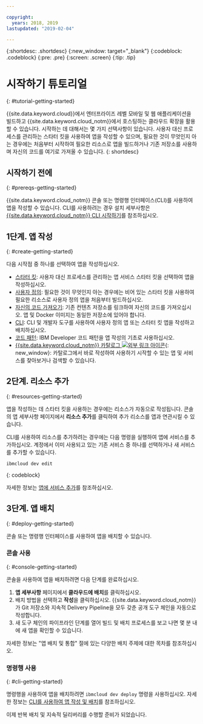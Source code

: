 ```yaml
---

copyright:
  years: 2018, 2019
lastupdated: "2019-02-04"

---
```


{:shortdesc: .shortdesc}
{:new_window: target="_blank"}
{:codeblock: .codeblock}
{:pre: .pre}
{:screen: .screen}
{:tip: .tip}

# 시작하기 튜토리얼
{: #tutorial-getting-started}

{{site.data.keyword.cloud}}에서 엔터프라이즈 레벨 모바일 및 웹 애플리케이션을 빌드하고 {{site.data.keyword.cloud_notm}}에서 호스팅하는 클라우드 확장을 활용할 수 있습니다. 시작하는 데 대해서는 몇 가지 선택사항이 있습니다. 사용자 대신 프로세스를 관리하는 스타터 킷을 사용하여 앱을 작성할 수 있으며, 필요한 것이 무엇인지 아는 경우에는 처음부터 시작하여 필요한 리소스로 앱을 빌드하거나 기존 저장소를 사용하며 자신의 코드를 여기로 가져올 수 있습니다.
{: shortdesc}

## 시작하기 전에
{: #prereqs-getting-started}

{{site.data.keyword.cloud_notm}} 콘솔 또는 명령행 인터페이스(CLI)를 사용하여 앱을 작성할 수 있습니다. CLI를 사용하려는 경우 설치 세부사항은 [{{site.data.keyword.cloud_notm}} CLI 시작하기](/docs/cli/index.html#overview)를 참조하십시오. 

## 1단계. 앱 작성
{: #create-getting-started}

다음 시작점 중 하나를 선택하여 앱을 작성하십시오. 
* [스타터 킷](/docs/apps/tutorials/tutorial_starter-kit.html#tutorial-starterkit): 사용자 대신 프로세스를 관리하는 앱 서비스 스타터 킷을 선택하여 앱을 작성하십시오. 
* [사용자 정의](/docs/apps/tutorials/tutorial_scratch.html#tutorial-scratch): 필요한 것이 무엇인지 아는 경우에는 비어 있는 스타터 킷을 사용하여 필요한 리소스로 사용자 정의 앱을 처음부터 빌드하십시오. 
* [자신의 코드 가져오기](/docs/apps/tutorials/tutorial_byoc.html#tutorial-byoc): 기존 컨텐츠 저장소를 링크하여 자신의 코드를 가져오십시오. 앱 및 Docker 이미지는 동일한 저장소에 있어야 합니다.
* [CLI](/docs/apps/create-deploy-cli.html#create-deploy-app-cli): CLI 및 개발자 도구를 사용하여 사용자 정의 앱 또는 스타터 킷 앱을 작성하고 배치하십시오. 
* [코드 패턴](/docs/apps/tutorials/tutorial_code-pattern.html#tutorial-codepattern): IBM Developer 코드 패턴을 앱 작성의 기초로 사용하십시오. 
* [{{site.data.keyword.cloud_notm}} 카탈로그 ![외부 링크 아이콘](../icons/launch-glyph.svg "외부 링크 아이콘")](https://cloud.ibm.com/catalog){: new_window}: 카탈로그에서 바로 작성하여 사용하기 시작할 수 있는 앱 및 서비스를 찾아보거나 검색할 수 있습니다. 

## 2단계. 리소스 추가
{: #resources-getting-started}

앱을 작성하는 데 스타터 킷을 사용하는 경우에는 리소스가 자동으로 작성됩니다. 콘솔의 앱 세부사항 페이지에서 **리소스 추가**를 클릭하여 추가 리소스를 앱과 연관시킬 수 있습니다. 

CLI를 사용하여 리소스를 추가하려는 경우에는 다음 명령을 실행하여 앱에 서비스를 추가하십시오. 계정에서 이미 사용되고 있는 기존 서비스 중 하나를 선택하거나 새 서비스를 추가할 수 있습니다. 
```
ibmcloud dev edit
```
{: codeblock}

자세한 정보는 [앱에 서비스 추가](/docs/apps/reqnsi.html#add-resource)를 참조하십시오.

## 3단계. 앱 배치
{: #deploy-getting-started}

콘솔 또는 명령행 인터페이스를 사용하여 앱을 배치할 수 있습니다. 

### 콘솔 사용
{: #console-getting-started}

콘솔을 사용하여 앱을 배치하려면 다음 단계를 완료하십시오. 

1. **앱 세부사항** 페이지에서 **클라우드에 배치**를 클릭하십시오. 
2. 배치 방법을 선택하고 **작성**을 클릭하십시오. {{site.data.keyword.cloud_notm}}가 Git 저장소와 지속적 Delivery Pipeline을 모두 갖춘 공개 도구 체인을 자동으로 작성합니다.
3. 새 도구 체인의 파이프라인 단계를 열어 빌드 및 배치 프로세스를 보고 나면 몇 분 내에 새 앱을 확인할 수 있습니다. 

자세한 정보는 "앱 배치 및 통합" 절에 있는 다양한 배치 주제에 대한 목차를 참조하십시오. 

### 명령행 사용
{: #cli-getting-started}

명령행을 사용하여 앱을 배치하려면 `ibmcloud dev deploy` 명령을 사용하십시오. 자세한 정보는 [CLI를 사용하여 앱 작성 및 배치](/docs/apps/create-deploy-cli.html#create-deploy-app-cli)를 참조하십시오.

이제 반복 배치 및 지속적 딜리버리를 수행할 준비가 되었습니다. 
